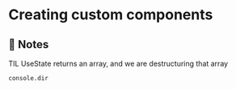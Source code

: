 # Creating custom components

## 📝 Notes

TIL
    UseState returns an array, and we are destructuring that array

    console.dir 